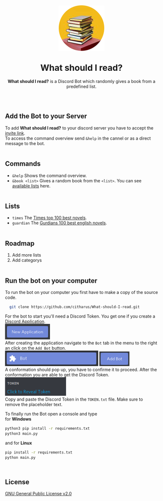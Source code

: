 <p align="center"><img align="center" src="https://github.com/citharus/What-should-I-read/blob/master/assets/logo.png"/></p>
<h1 align="center">What should I read?</h1>

<p align="center"><b>What should I read?</b> is a Discord Bot which randomly gives a book from a predefined list.</p>
<br/><br/>

## Add the Bot to your Server
To add **What should I read?** to your discord server you have to accept the [invite link](https://discord.com/api/oauth2/authorize?client_id=753649712149692580&permissions=18432&scope=bot).  
To access the command overview send `&help` in the cannel or as a direct message to the bot.
<br/><br/>

## Commands
* `&help` Shows the command overview.  
* `&book <list>` Gives a random book from the `<list>`. You can see [available lists](https://github.com/citharus/What-should-I-read/blob/master/README.md/#Lists) here.
<br/><br/>

## Lists
* `times` The [Times top 100 best novels](https://en.wikipedia.org/wiki/Time%27s_List_of_the_100_Best_Novels).
* `guardian` The [Gurdians 100 best english novels](https://www.theguardian.com/books/2015/aug/17/the-100-best-novels-written-in-english-the-full-list).
<br/><br/>

## Roadmap
1. Add more lists
2. Add categorys
<br/><br/>

## Run the bot on your computer
To run the bot on your computer you first have to make a copy of the source code.
```bash 
  git clone https://github.com/citharus/What-should-I-read.git
```
For the bot to start you'll need a Discord Token. You get one if you create a [Discord Application](https://discord.com/developers/applications/).  
<img src="https://github.com/citharus/What-should-I-read/blob/master/assets/create_application.png"/>  
After creating the application navigate to the `Bot` tab in the menu to the right an click on the `Add Bot` button.   
<img src="https://github.com/citharus/What-should-I-read/blob/master/assets/menu.png"/>
<img src="https://github.com/citharus/What-should-I-read/blob/master/assets/bot.png"/>  
A conformation should pop up, you have to confirme it to proceed. After the conformation you are able to get the Discord Token.  
<img src="https://github.com/citharus/What-should-I-read/blob/master/assets/token.png"/>  
Copy and paste the Discord Token in the `TOKEN.txt` file. Make sure to remove the placeholder text.  

To finally run the Bot open a console and type  
for **Windows**
```bash
python3 pip install -r requirements.txt
python3 main.py
```
and for **Linux**
```bash
pip install -r requirements.txt
python main.py
```
<br/>

## License
[GNU General Public License v2.0](https://github.com/citharus/What-should-I-read/blob/master/LICENSE)
